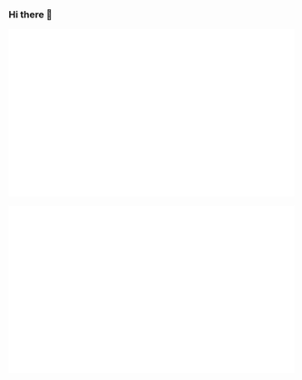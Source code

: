 ### Hi there 👋


![hua0512's GitHub stats](https://github.com/hua0512/github-stats/blob/master/generated/overview.svg)

![Top Langs](https://github.com/hua0512/github-stats/blob/master/generated/languages.svg)

<!--
**hua0512/hua0512** is a ✨ _special_ ✨ repository because its `README.md` (this file) appears on your GitHub profile.

Here are some ideas to get you started:

- 🔭 I’m currently working on ...
- 🌱 I’m currently learning ...
- 👯 I’m looking to collaborate on ...
- 🤔 I’m looking for help with ...
- 💬 Ask me about ...
- 📫 How to reach me: ...
- 😄 Pronouns: ...
- ⚡ Fun fact: ...
-->
